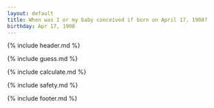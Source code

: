 ```yaml
---
layout: default
title: When was I or my baby conceived if born on April 17, 1908?
birthday: Apr 17, 1908
---
```


{% include header.md %}

{% include guess.md %}

{% include calculate.md %}

{% include safety.md %}

{% include footer.md %}



